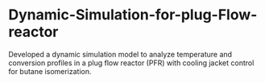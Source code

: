# Dynamic-Simulation-for-plug-Flow-reactor
Developed a dynamic simulation model to analyze temperature and conversion profiles in a plug flow reactor (PFR) with cooling jacket control for butane isomerization.
